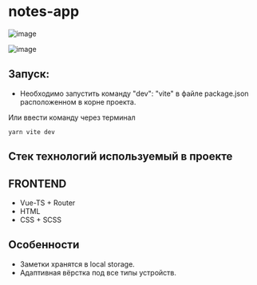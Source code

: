 # notes-app

![image](https://user-images.githubusercontent.com/75541723/208987470-1045b55c-b312-4c99-a877-3b05255cfc5d.png)

![image](https://user-images.githubusercontent.com/75541723/208987554-39fb489a-dab0-4dc5-960f-f297f6fafef2.png)

## Запуск:
- Необходимо запустить команду "dev": "vite" в файле package.json расположенном в корне проекта.

Или ввести команду через терминал
 ```
yarn vite dev
 ```
 
## Стек технологий используемый в проекте

## FRONTEND
- Vue-TS + Router
- HTML
- CSS + SCSS

## Особенности
- Заметки хранятся в local storage.
- Адаптивная вёрстка под все типы устройств.
